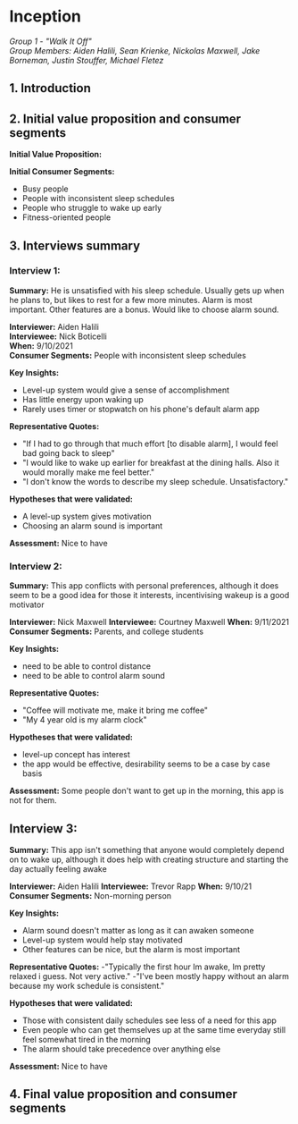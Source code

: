 # Inception

_Group 1 - "Walk It Off"\
Group Members: Aiden Halili, Sean Krienke, Nickolas Maxwell, Jake Borneman, Justin Stouffer, Michael Fletez_

## 1. Introduction

## 2. Initial value proposition and consumer segments

**Initial Value Proposition:**

**Initial Consumer Segments:**

- Busy people
- People with inconsistent sleep schedules
- People who struggle to wake up early
- Fitness-oriented people

## 3. Interviews summary

### Interview 1:

**Summary:** He is unsatisfied with his sleep schedule. Usually gets up when he plans to, but likes to rest for a few more minutes.
Alarm is most important. Other features are a bonus. Would like to choose alarm sound.

**Interviewer:** Aiden Halili\
**Interviewee:** Nick Boticelli\
**When:** 9/10/2021\
**Consumer Segments:** People with inconsistent sleep schedules

**Key Insights:**
- Level-up system would give a sense of accomplishment
- Has little energy upon waking up
- Rarely uses timer or stopwatch on his phone's default alarm app

**Representative Quotes:**
- "If I had to go through that much effort [to disable alarm], I would feel bad going back to sleep"
- "I would like to wake up earlier for breakfast at the dining halls. Also it would morally make me feel better."
- "I don't know the words to describe my sleep schedule. Unsatisfactory."

**Hypotheses that were validated:**
- A level-up system gives motivation
- Choosing an alarm sound is important

**Assessment:** Nice to have

### Interview 2:

**Summary:** This app conflicts with personal preferences, although it does seem to be a good idea for those it interests, incentivising wakeup is a good motivator

**Interviewer:** Nick Maxwell
**Interviewee:** Courtney Maxwell
**When:** 9/11/2021
**Consumer Segments:** Parents, and college students

**Key Insights:**
- need to be able to control distance
- need to be able to control alarm sound

**Representative Quotes:**
- "Coffee will motivate me, make it bring me coffee"
- "My 4 year old is my alarm clock"

**Hypotheses that were validated:**
- level-up concept has interest
- the app would be effective, desirability seems to be a case by case basis

**Assessment:** Some people don't want to get up in the morning, this app is not for them.

## Interview 3:

**Summary:** This app isn't something that anyone would completely depend on to wake up, although it does help with creating structure and starting the day actually feeling awake

**Interviewer:** Aiden Halili
**Interviewee:** Trevor Rapp
**When:** 9/10/21
**Consumer Segments:** Non-morning person

**Key Insights:**
- Alarm sound doesn't matter as long as it can awaken someone
- Level-up system would help stay motivated
- Other features can be nice, but the alarm is most important

**Representative Quotes:**
-"Typically the first hour Im awake, Im pretty relaxed i guess. Not very active."
-"I've been mostly happy without an alarm because my work schedule is consistent."

**Hypotheses that were validated:**
- Those with consistent daily schedules see less of a need for this app
- Even people who can get themselves up at the same time everyday still feel somewhat tired in the morning
- The alarm should take precedence over anything else

**Assessment:** Nice to have

## 4. Final value proposition and consumer segments
